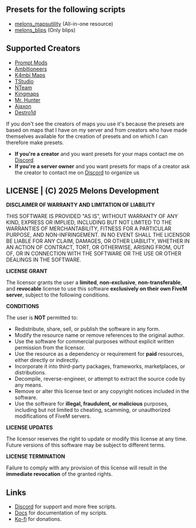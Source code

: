## Presets for the following scripts
- [melons_mapsutility](https://github.com/IlMelons/melons_mapsutility) (All-in-one resource)
- [melons_blips](https://github.com/IlMelons/melons_blips) (Only blips)

## Supported Creators
- [Prompt Mods](https://fivem.prompt-mods.com/)
- [Ambitioneers](https://ambitioneers.tebex.io/)
- [K4mbi Maps](https://k4mb1maps.com/)
- [TStudio](https://turbosaif.tebex.io/)
- [NTeam](https://nteamdev.tebex.io/)
- [Kingmaps](https://kingmaps.net/)
- [Mr. Hunter](https://mrhunter.tebex.io/)
- [Ajaxon](https://ajaxon.tebex.io/)
- [Destro1d](https://destro1d.tebex.io/)

If you don't see the creators of maps you use it's because the presets are based on maps that I have on my server and from creators who have made themselves available for the creation of presets and on which I can therefore make presets.
- **If you're a creator** and you want presets for your maps contact me on [Discord](https://discord.gg/RxpNTx2YKZ)
- **If you're a server owner** and you want presets for maps of a creator ask the creator to contact me on [Discord](https://discord.gg/RxpNTx2YKZ) to organize us

## LICENSE | (C) 2025 Melons Development

**DISCLAIMER OF WARRANTY AND LIMITATION OF LIABILITY**

THIS SOFTWARE IS PROVIDED "AS IS", WITHOUT WARRANTY OF ANY KIND, EXPRESS OR IMPLIED, INCLUDING BUT NOT LIMITED TO THE WARRANTIES OF MERCHANTABILITY, FITNESS FOR A PARTICULAR PURPOSE, AND NON-INFRINGEMENT. IN NO EVENT SHALL THE LICENSOR BE LIABLE FOR ANY CLAIM, DAMAGES, OR OTHER LIABILITY, WHETHER IN AN ACTION OF CONTRACT, TORT, OR OTHERWISE, ARISING FROM, OUT OF, OR IN CONNECTION WITH THE SOFTWARE OR THE USE OR OTHER DEALINGS IN THE SOFTWARE.

**LICENSE GRANT**

The licensor grants the user a **limited**, **non-exclusive**, **non-transferable**, and **revocable** license to use this software **exclusively on their own FiveM server**, subject to the following conditions.

**CONDITIONS**

The user is **NOT** permitted to:

- Redistribute, share, sell, or publish the software in any form.  
- Modify the resource name or remove references to the original author.  
- Use the software for commercial purposes without explicit written permission from the licensor.  
- Use the resource as a dependency or requirement for **paid** resources, either directly or indirectly.  
- Incorporate it into third-party packages, frameworks, marketplaces, or distributions.  
- Decompile, reverse-engineer, or attempt to extract the source code by any means.  
- Remove or alter this license text or any copyright notices included in the software.  
- Use the software for **illegal, fraudulent, or malicious** purposes, including but not limited to cheating, scamming, or unauthorized modifications of FiveM servers.

**LICENSE UPDATES**

The licensor reserves the right to update or modify this license at any time. Future versions of this software may be subject to different terms.

**LICENSE TERMINATION**

Failure to comply with any provision of this license will result in the **immediate revocation** of the granted rights.


## Links
- [Discord](https://discord.gg/RxpNTx2YKZ) for support and more free scripts.
- [Docs](https://melons-development.gitbook.io/melons-development/) for documentation of my scripts.
- [Ko-fi](https://ko-fi.com/ilmelons) for donations.
